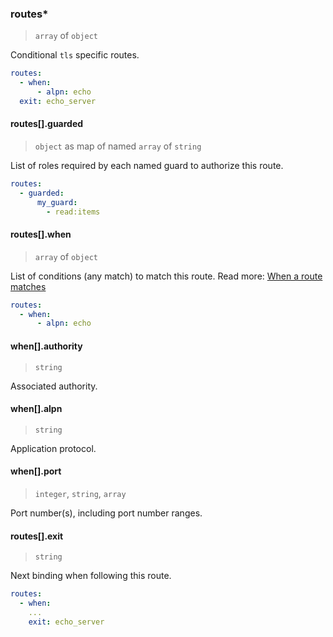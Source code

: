 ### routes\*

> `array` of `object`

Conditional `tls` specific routes.

```yaml
routes:
  - when:
      - alpn: echo
  exit: echo_server
```

#### routes[].guarded

> `object` as map of named `array` of `string`

List of roles required by each named guard to authorize this route.

```yaml
routes:
  - guarded:
      my_guard:
        - read:items
```

#### routes[].when

> `array` of `object`

List of conditions (any match) to match this route.
Read more: [When a route matches](../../../../../concepts/bindings.md#when-a-route-matches)

```yaml
routes:
  - when:
      - alpn: echo
```

#### when[].authority

> `string`

Associated authority.

#### when[].alpn

> `string`

Application protocol.

#### when[].port

> `integer`, `string`, `array`

Port number(s), including port number ranges.

#### routes[].exit

> `string`

Next binding when following this route.

```yaml
routes:
  - when:
    ...
    exit: echo_server
```
